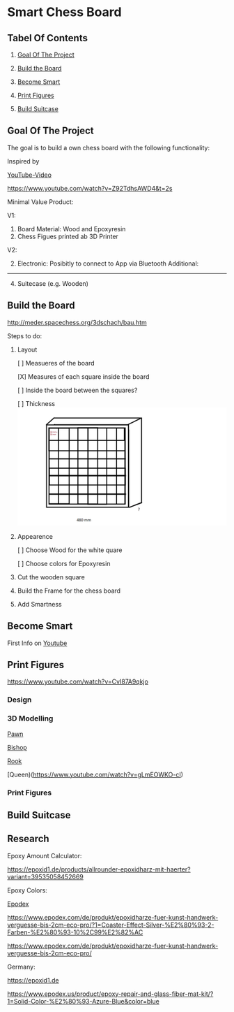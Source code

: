 # Smart Chess Board

## Tabel Of Contents
1. [Goal Of The Project](#goal-of-the-project)

2. [Build the Board](#build-the-board)

3. [Become Smart](#become-smart)

4. [Print Figures](#print-figures)

5. [Build Suitcase](#build-suit-case)

## Goal Of The Project
The goal is to build a own chess board with the following functionality:

Inspired by

[YouTube-Video](https://youtube.com/shorts/w_YY8kvbV7I?si=iwk-sZpqzOtIxJl9)

https://www.youtube.com/watch?v=Z92TdhsAWD4&t=2s

Minimal Value Product:

V1:

1) Board Material: Wood and Epoxyresin
3) Chess Figues printed ab 3D Printer

V2:

2) Electronic: Posibitly to connect to App via Bluetooth
Additional:
________________________________________________________
4) Suitecase (e.g. Wooden)

## Build the Board

http://meder.spacechess.org/3dschach/bau.htm

Steps to do:

1) Layout

   [ ] Measueres of the board

   [X] Measures of each square inside the board

   [ ] Inside the board between the squares?

   [ ] Thickness
   ![Measures](documentation/layout_chess_board.png)

2) Appearence

   [ ] Choose Wood for the white quare

   [ ] Choose colors for Epoxyresin

3) Cut the wooden square

4) Build the Frame for the chess board

5) Add Smartness

##  Become Smart

First Info on [Youtube](https://www.youtube.com/watch?time_continue=758&v=zD9cv4JiNfE&embeds_referring_euri=https%3A%2F%2Fwww.bing.com%2F&embeds_referring_origin=https%3A%2F%2Fwww.bing.com&source_ve_path=Mjg2NjY&feature=emb_logo)

## Print Figures
https://www.youtube.com/watch?v=CvI87A9qkjo
### Design

### 3D Modelling

[Pawn](https://www.youtube.com/watch?v=CvI87A9qkjo)

[Bishop](https://www.youtube.com/watch?v=P9LP56hS-oc)

[Rook](https://www.youtube.com/watch?v=0UgQzqQXEvk)

[Queen)(https://www.youtube.com/watch?v=gLmEOWKO-cI)
### Print Figures


## Build Suitcase

## Research
Epoxy Amount Calculator:

https://epoxid1.de/products/allrounder-epoxidharz-mit-haerter?variant=39535058452669

Epoxy Colors:

[Epodex](https://www.epodex.com/en/product/metallic-carbon-red-jet-black-epoxy-resin-for-surfaces/)

https://www.epodex.com/de/produkt/epoxidharze-fuer-kunst-handwerk-verguesse-bis-2cm-eco-pro/?1=Coaster-Effect-Silver-%E2%80%93-2-Farben-%E2%80%93-10%2C99%E2%82%AC

https://www.epodex.com/de/produkt/epoxidharze-fuer-kunst-handwerk-verguesse-bis-2cm-eco-pro/

Germany:

https://epoxid1.de


https://www.epodex.us/product/epoxy-repair-and-glass-fiber-mat-kit/?1=Solid-Color-%E2%80%93-Azure-Blue&color=blue
